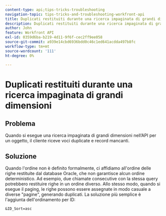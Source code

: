 ```yaml
---
content-type: api;tips-tricks-troubleshooting
navigation-topic: tips-tricks-and-troubleshooting-workfront-api
title: Duplicati restituiti durante una ricerca impaginata di grandi dimensioni
description: Duplicati restituiti durante una ricerca impaginata di grandi dimensioni
author: John
feature: Workfront API
exl-id: 0359d6ba-b219-4d11-9f6f-cec2ff9ee058
source-git-commit: a939e14cbd6936bdd0c46c1ed641acdda497b8fc
workflow-type: tm+mt
source-wordcount: '111'
ht-degree: 0%

---
```



# Duplicati restituiti durante una ricerca impaginata di grandi dimensioni

## Problema

Quando si esegue una ricerca impaginata di grandi dimensioni nell’API per un oggetto, il cliente riceve voci duplicate e record mancanti.

## Soluzione

Quando l&#39;ordine non è definito formalmente, ci affidiamo all&#39;ordine delle righe restituite dal database Oracle, che non garantisce alcun ordine deterministico. Ad esempio, due chiamate consecutive con la stessa query potrebbero restituire righe in un ordine diverso. Allo stesso modo, quando si esegue il paging, le righe possono essere assegnate in modo casuale a diverse &quot;pagine&quot;, generando duplicati. La soluzione più semplice è l&#39;aggiunta dell&#39;ordinamento per ID:

```
&ID_Sort=asc
```

